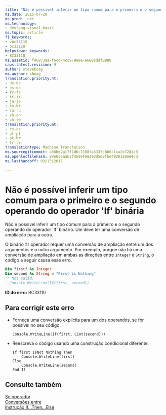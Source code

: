 ```yaml
---
title: "Não é possível inferir um tipo comum para o primeiro e o segundo operando do operador &quot;If&quot; binária | Documentos do Microsoft"
ms.date: 2015-07-20
ms.prod: .net
ms.technology:
- devlang-visual-basic
ms.topic: article
f1_keywords:
- vbc33110
- bc33110
helpviewer_keywords:
- BC33110
ms.assetid: f46873aa-f6cd-4cc9-9e8e-e668bddf0980
caps.latest.revision: 9
author: stevehoag
ms.author: shoag
translation.priority.ht:
- de-de
- es-es
- fr-fr
- it-it
- ja-jp
- ko-kr
- ru-ru
- zh-cn
- zh-tw
translation.priority.mt:
- cs-cz
- pl-pl
- pt-br
- tr-tr
translationtype: Machine Translation
ms.sourcegitcommit: a06bd2a17f1d6c7308fa6337c866c1ca2e7281c0
ms.openlocfilehash: 88e636aab2f4509f0e390d5e8fbe4920129e64cd
ms.lasthandoff: 03/13/2017

---
```

# <a name="cannot-infer-a-common-type-for-the-first-and-second-operands-of-the-binary-39if39-operator"></a>Não é possível inferir um tipo comum para o primeiro e o segundo operando do operador 'If' binária
Não é possível inferir um tipo comum para o primeiro e o segundo operando do operador 'If' binário. Um deve ter uma conversão de ampliação para a outra.  
  
 O binário `If` operador requer uma conversão de ampliação entre um dos argumentos e o outro argumento. Por exemplo, porque não há uma conversão de ampliação em ambas as direções entre `Integer` e `String`, o código a seguir causa esse erro.  
  
```vb  
Dim first? As Integer  
Dim second As String = "First is Nothing"  
'' Not valid.  
' Console.WriteLine(If(first, second))  
```  
  
 **ID do erro:** BC33110  
  
## <a name="to-correct-this-error"></a>Para corrigir este erro  
  
-   Forneça uma conversão explícita para um dos operandos, se for possível no seu código:  
  
    ```  
    Console.WriteLine(If(first, CInt(second)))   
    ```  
  
-   Reescreva o código usando uma construção condicional diferente.  
  
    ```  
    If first IsNot Nothing Then  
        Console.WriteLine(first)  
    Else  
        Console.WriteLine(second)  
    End If  
    ```  
  
## <a name="see-also"></a>Consulte também  
 [Se operador](../../visual-basic/language-reference/operators/if-operator.md)   
 [Conversões entre](../../visual-basic/programming-guide/language-features/data-types/widening-and-narrowing-conversions.md)   
 [Instrução If...Then...Else](../../visual-basic/language-reference/statements/if-then-else-statement.md)
